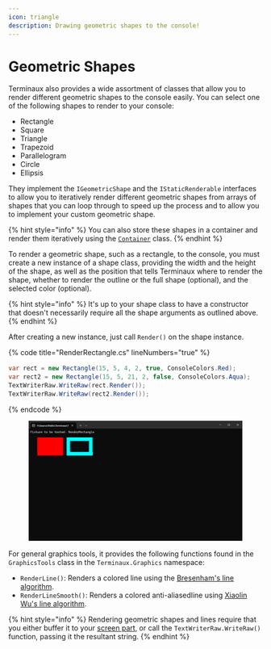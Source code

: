 ```yaml
---
icon: triangle
description: Drawing geometric shapes to the console!
---
```


# Geometric Shapes

Terminaux also provides a wide assortment of classes that allow you to render different geometric shapes to the console easily. You can select one of the following shapes to render to your console:

* Rectangle
* Square
* Triangle
* Trapezoid
* Parallelogram
* Circle
* Ellipsis

They implement the `IGeometricShape` and the `IStaticRenderable` interfaces to allow you to iteratively render different geometric shapes from arrays of shapes that you can loop through to speed up the process and to allow you to implement your custom geometric shape.

{% hint style="info" %}
You can also store these shapes in a container and render them iteratively using the [`Container`](console-writers/cyclic-writers.md) class.
{% endhint %}

To render a geometric shape, such as a rectangle, to the console, you must create a new instance of a shape class, providing the width and the height of the shape, as well as the position that tells Terminaux where to render the shape, whether to render the outline or the full shape (optional), and the selected color (optional).

{% hint style="info" %}
It's up to your shape class to have a constructor that doesn't necessarily require all the shape arguments as outlined above.
{% endhint %}

After creating a new instance, just call `Render()` on the shape instance.

{% code title="RenderRectangle.cs" lineNumbers="true" %}
```csharp
var rect = new Rectangle(15, 5, 4, 2, true, ConsoleColors.Red);
var rect2 = new Rectangle(15, 5, 21, 2, false, ConsoleColors.Aqua);
TextWriterRaw.WriteRaw(rect.Render());
TextWriterRaw.WriteRaw(rect2.Render());
```
{% endcode %}

<figure><img src="../../.gitbook/assets/image (1) (1) (1) (1) (1) (1).png" alt=""><figcaption></figcaption></figure>

For general graphics tools, it provides the following functions found in the `GraphicsTools` class in the `Terminaux.Graphics` namespace:

* `RenderLine()`: Renders a colored line using the [Bresenham's line algorithm](https://en.wikipedia.org/wiki/Bresenham's\_line\_algorithm).
* `RenderLineSmooth()`: Renders a colored anti-aliasedline using [Xiaolin Wu's line algorithm](https://en.wikipedia.org/wiki/Xiaolin\_Wu's\_line\_algorithm).

{% hint style="info" %}
Rendering geometric shapes and lines require that you either buffer it to your [screen part](console-screen.md), or call the `TextWriterRaw.WriteRaw()` function, passing it the resultant string.
{% endhint %}
